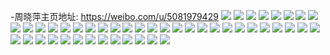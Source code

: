 -周晓萍主页地址: https://weibo.com/u/5081979429 
![](https://wx4.sinaimg.cn/mw2000/005xVt09ly1h9h1szaihwj30u00u042r.jpg) 
![](https://wx4.sinaimg.cn/mw2000/005xVt09ly1h9cxyrgt3wj32c03407wj.jpg) 
![](https://wx4.sinaimg.cn/mw2000/005xVt09ly1h9cxy4a4a2j31sc2ds4qr.jpg) 
![](https://wx4.sinaimg.cn/mw2000/005xVt09ly1h9cxxzughnj32c03407wj.jpg) 
![](https://wx4.sinaimg.cn/mw2000/005xVt09ly1h9cxxube5ej32c0340u0x.jpg) 
![](https://wx4.sinaimg.cn/mw2000/005xVt09ly1h9cxyaqa1xj32c03404qs.jpg) 
![](https://wx4.sinaimg.cn/mw2000/005xVt09ly1h9cxylrh7yj32c0340qv7.jpg) 
![](https://wx4.sinaimg.cn/mw2000/005xVt09ly1h962esyqr6j30u01syjz0.jpg) 
![](https://wx4.sinaimg.cn/mw2000/005xVt09ly1h91d7jzicjj30ty1d4jtn.jpg) 
![](https://wx4.sinaimg.cn/mw2000/005xVt09ly1h91d7jmg5oj30u01syjx6.jpg) 
![](https://wx4.sinaimg.cn/mw2000/005xVt09ly1h8tb8rfandj30u014012o.jpg) 
![](https://wx4.sinaimg.cn/mw2000/005xVt09ly1h8ngn3un3nj30u0140tip.jpg) 
![](https://wx4.sinaimg.cn/mw2000/005xVt09ly1h8ngq63q79j30u00u4q67.jpg) 
![](https://wx4.sinaimg.cn/mw2000/005xVt09ly1h887dkrwvqj30u00vnq6d.jpg) 
![](https://wx4.sinaimg.cn/mw2000/005xVt09ly1h7y0jfwuhoj32c0340x6s.jpg) 
![](https://wx4.sinaimg.cn/mw2000/005xVt09ly1h7y0j6yr6fj32c0340u0y.jpg) 
![](https://wx4.sinaimg.cn/mw2000/005xVt09ly1h7y0j02861j32c0340b2d.jpg) 
![](https://wx4.sinaimg.cn/mw2000/005xVt09ly1h7r5709j45j32c0340hdx.jpg) 
![](https://wx4.sinaimg.cn/mw2000/005xVt09ly1h7okacrtv6j30u00ynjzh.jpg) 
![](https://wx4.sinaimg.cn/mw2000/005xVt09ly1h7okadlzgsj31400u0jy2.jpg) 
![](https://wx4.sinaimg.cn/mw2000/005xVt09ly1h7okaccf8dj30u01200yj.jpg) 
![](https://wx4.sinaimg.cn/mw2000/005xVt09ly1h7okabv1wgj31hc0u0n7i.jpg) 
![](https://wx4.sinaimg.cn/mw2000/005xVt09ly1h7okae37uxj31hc0u0n87.jpg) 
![](https://wx4.sinaimg.cn/mw2000/005xVt09ly1h7okad8dsuj31hc0u0qdz.jpg) 
![](https://wx4.sinaimg.cn/mw2000/005xVt09ly1h7okaeg8o3j31400u0tfp.jpg) 
![](https://wx4.sinaimg.cn/mw2000/005xVt09ly1h7okfz8gfmj30u014m484.jpg) 
![](https://wx4.sinaimg.cn/mw2000/005xVt09ly1h73cyz589qj30u01ditac.jpg) 
![](https://wx4.sinaimg.cn/mw2000/005xVt09ly1h73cyzka6xj30u014cgn2.jpg) 
![](https://wx4.sinaimg.cn/mw2000/005xVt09ly1h73cz053f6j30u014d0y2.jpg) 
![](https://wx4.sinaimg.cn/mw2000/005xVt09ly1h73czzw2yfj30u00u00u8.jpg) 
![](https://wx4.sinaimg.cn/mw2000/005xVt09ly1h6w03r6w8aj30u00u0419.jpg) 
![](https://wx4.sinaimg.cn/mw2000/005xVt09ly1h6tkp5955pj31400u0gqp.jpg) 
![](https://wx4.sinaimg.cn/mw2000/005xVt09ly1h6tkp4dqsqj30u014042w.jpg) 
![](https://wx4.sinaimg.cn/mw2000/005xVt09ly1h6tkp6uchcj31400u0wik.jpg) 
![](https://wx4.sinaimg.cn/mw2000/005xVt09ly1h6tkp7e3u0j31400u0n7i.jpg) 
![](https://wx4.sinaimg.cn/mw2000/005xVt09ly1h6tkp6djbbj31400u07hl.jpg) 
![](https://wx4.sinaimg.cn/mw2000/005xVt09ly1h6tkq25834j30u0140gp7.jpg) 
![](https://wx4.sinaimg.cn/mw2000/005xVt09ly1h6tkp5qnynj30u0140jta.jpg) 
![](https://wx4.sinaimg.cn/mw2000/005xVt09ly1h6tkp7vytvj31390u0tf9.jpg) 
![](https://wx4.sinaimg.cn/mw2000/005xVt09ly1h6tkp8cddaj31400u0k0f.jpg) 
![](https://wx4.sinaimg.cn/mw2000/005xVt09ly1h6shmyqf64j30u00u041v.jpg) 
![](https://wx4.sinaimg.cn/mw2000/005xVt09ly1h6shmy9fz7j30u00u0dnb.jpg) 
![](https://wx4.sinaimg.cn/mw2000/005xVt09ly1h6c41inyx4j30u0140419.jpg) 
![](https://wx4.sinaimg.cn/mw2000/005xVt09ly1h61xrnywwkj30wi0o7di2.jpg) 
![](https://wx4.sinaimg.cn/mw2000/005xVt09ly1h61xroei53j30u00u00vo.jpg) 
![](https://wx4.sinaimg.cn/mw2000/005xVt09ly1h58avz7w4uj30wi1yctg5.jpg) 
